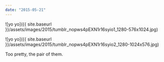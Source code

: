 ```yaml
---
date: "2015-05-21"
---
```


![yo yo]({{ site.baseurl }}/assets/images/2015/tumblr_nopws4pEXN1r16syio1_1280-576x1024.jpg)

![yo yo]({{ site.baseurl }}/assets/images/2015/tumblr_nopws4pEXN1r16syio2_1280-1024x576.jpg)

Too pretty, the pair of them.
